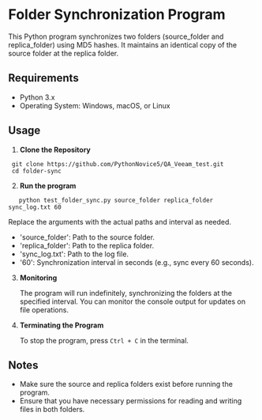 # Folder Synchronization Program
This Python program synchronizes two folders (source_folder and replica_folder) using MD5 hashes. It maintains an identical copy of the source folder at the replica folder.

## Requirements
- Python 3.x
- Operating System: Windows, macOS, or Linux

## Usage
1.  **Clone the Repository** 
   ```
    git clone https://github.com/PythonNovice5/QA_Veeam_test.git
    cd folder-sync
  ```
2. **Run the program**
   
`    python test_folder_sync.py source_folder replica_folder sync_log.txt 60
`

   Replace the arguments with the actual paths and interval as needed.

- 'source_folder': Path to the source folder.
- 'replica_folder': Path to the replica folder.
- 'sync_log.txt': Path to the log file.
- '60': Synchronization interval in seconds (e.g., sync every 60 seconds).

3. **Monitoring**
   
      The program will run indefinitely, synchronizing the folders at the specified interval. You can monitor the console output for updates on file operations.

4. **Terminating the Program**

      To stop the program, press `Ctrl + C` in the terminal.

## Notes
  - Make sure the source and replica folders exist before running the program.
  - Ensure that you have necessary permissions for reading and writing files in both folders.
